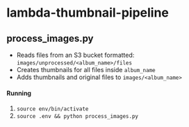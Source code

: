 # lambda-thumbnail-pipeline

## process_images.py
- Reads files from an S3 bucket formatted: `images/unprocessed/<album_name>/files`
- Creates thumbnails for all files inside `album_name`
- Adds thumbnails and original files to `images/<album_name>`

#### Running
1. `source env/bin/activate`
1. `source .env && python process_images.py`
